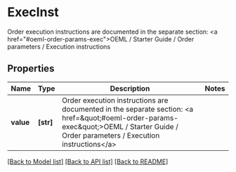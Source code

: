# ExecInst

Order execution instructions are documented in the separate section: <a href=\"#oeml-order-params-exec\">OEML / Starter Guide / Order parameters / Execution instructions</a> 

## Properties
Name | Type | Description | Notes
------------ | ------------- | ------------- | -------------
**value** | **[str]** | Order execution instructions are documented in the separate section: &lt;a href&#x3D;\&quot;#oeml-order-params-exec\&quot;&gt;OEML / Starter Guide / Order parameters / Execution instructions&lt;/a&gt;  | 

[[Back to Model list]](../README.md#documentation-for-models) [[Back to API list]](../README.md#documentation-for-api-endpoints) [[Back to README]](../README.md)


